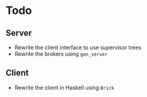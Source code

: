 # Todo

## Server
* Rewrite the client interface to use supervisor trees
* Rewrite the brokers using `gen_server`

## Client
* Rewrite the client in Haskell using `Brick`
